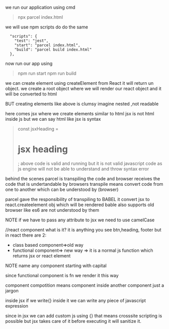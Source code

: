 we run our application using cmd

> npx parcel index.html

we will use npm scripts do do the same

```
  "scripts": {
    "test": "jest",
    "start": "parcel index.html",
    "build": "parcel build index.html"
  },
```

now run our app using

> npm run start
> npm run build

we can create element using createElement from React it will return un object.
we create a root object where we will render our react object and it will be converted to html

BUT creating elements like above is clumsy imagine nested ,not readable

here comes jsx where we create elements similar to html
jsx is not html inside js but we can say html like
jsx is syntax

> const jsxHeading = <h1 id="jsx">jsx heading</h1>;
> above code is valid and running but it is not valid javascript code as js engine will not be able to understand and throw syntax error

behind the scenes parcel is transpiling the code and browser receives the code that is undertandable by browsers
transpile means convert code from one to another which can be understood by (browser)

parcel gave the responsibility of transpiling to BABEL
it convert jsx to react.createelement obj which will be rendered
bable also supports old browser like es6 are not understood by them

NOTE if we have to pass any attribute to jsx we need to use camelCase

//react component
what is it? it is anything you see btn,heading, footer
but in react there are 2:

- class based component=>old way
- functional component=> new way => it is a normal js function which returns jsx or react element

NOTE name any component starting with capital

since functional component is fn we render it this way

> <HeadingComponent />

component compotition means component inside another component just a jargon

inside jsx if we write{} inside it we can write any piece of javascript expression

since in jsx we can add custom js using {} that means crosssite scripting is possible but
jsx takes care of it before executing it will sanitize it.
